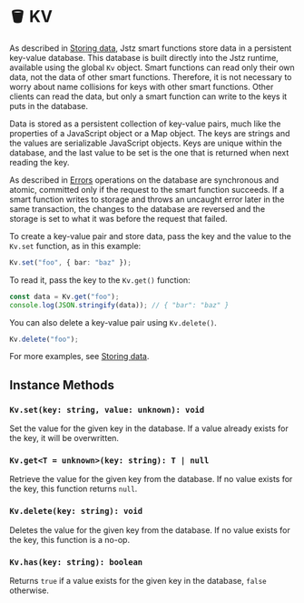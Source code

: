 # 🪣 KV

As described in [Storing data](/functions/data_storage), Jstz smart functions store data in a persistent key-value database.
This database is built directly into the Jstz runtime, available using the global `Kv` object.
Smart functions can read only their own data, not the data of other smart functions.
Therefore, it is not necessary to worry about name collisions for keys with other smart functions.
Other clients can read the data, but only a smart function can write to the keys it puts in the database.

Data is stored as a persistent collection of key-value pairs, much like the properties of a JavaScript object or a Map object.
The keys are strings and the values are serializable JavaScript objects.
Keys are unique within the database, and the last value to be set is the one that is returned when next reading the key.

As described in [Errors](/functions/data_storage#errors) operations on the database are synchronous and atomic, committed only if the request to the smart function succeeds.
If a smart function writes to storage and throws an uncaught error later in the same transaction, the changes to the database are reversed and the storage is set to what it was before the request that failed.

To create a key-value pair and store data, pass the key and the value to the `Kv.set` function, as in this example:

```typescript
Kv.set("foo", { bar: "baz" });
```

To read it, pass the key to the `Kv.get()` function:

```typescript
const data = Kv.get("foo");
console.log(JSON.stringify(data)); // { "bar": "baz" }
```

You can also delete a key-value pair using `Kv.delete()`.

```typescript
Kv.delete("foo");
```

For more examples, see [Storing data](/functions/data_storage).

## Instance Methods

### `Kv.set(key: string, value: unknown): void`

Set the value for the given key in the database. If a value already exists for the key, it will be overwritten.

### `Kv.get<T = unknown>(key: string): T | null`

Retrieve the value for the given key from the database. If no value exists for the key, this function returns `null`.

### `Kv.delete(key: string): void`

Deletes the value for the given key from the database. If no value exists for the key, this function is a no-op.

### `Kv.has(key: string): boolean`

Returns `true` if a value exists for the given key in the database, `false` otherwise.

